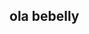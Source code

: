 ## ola bebelly

<!--
**isabellydesouza01/isabellydesouza01** is a ✨ _special_ ✨ repository because its `README.md` (this file) appears on your GitHub profile.
![](https://media.tenor.com/wewK7-JbPQsAAAAi/anakasburg-ana-kasburg.gif)
Here are some ideas to get you started:

- 🔭 I’m currently working on ...
- 🌱 I’m currently learning ...
- 👯 I’m looking to collaborate on ...
- 🤔 I’m looking for help with ...
- 💬 Ask me about ...
- 📫 How to reach me: ...
- 😄 Pronouns: ...
- ⚡ Fun fact: ...
-->
